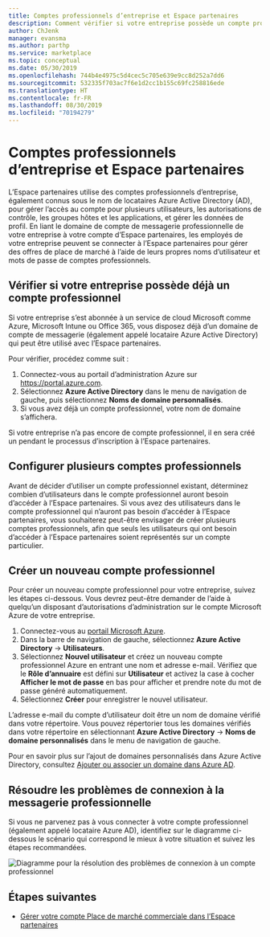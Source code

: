 ```yaml
---
title: Comptes professionnels d’entreprise et Espace partenaires
description: Comment vérifier si votre entreprise possède un compte professionnel configuré avec Microsoft, créer un nouveau compte professionnel ou configurer plusieurs comptes professionnels à utiliser avec l’Espace partenaires.
author: ChJenk
manager: evansma
ms.author: parthp
ms.service: marketplace
ms.topic: conceptual
ms.date: 05/30/2019
ms.openlocfilehash: 744b4e4975c5d4cec5c705e639e9cc8d252a7dd6
ms.sourcegitcommit: 532335f703ac7f6e1d2cc1b155c69fc258816ede
ms.translationtype: HT
ms.contentlocale: fr-FR
ms.lasthandoff: 08/30/2019
ms.locfileid: "70194279"
---
```

# <a name="company-work-accounts-and-partner-center"></a>Comptes professionnels d’entreprise et Espace partenaires

L’Espace partenaires utilise des comptes professionnels d’entreprise, également connus sous le nom de locataires Azure Active Directory (AD), pour gérer l’accès au compte pour plusieurs utilisateurs, les autorisations de contrôle, les groupes hôtes et les applications, et gérer les données de profil. En liant le domaine de compte de messagerie professionnelle de votre entreprise à votre compte d’Espace partenaires, les employés de votre entreprise peuvent se connecter à l’Espace partenaires pour gérer des offres de place de marché à l’aide de leurs propres noms d’utilisateur et mots de passe de comptes professionnels.

## <a name="check-whether-your-company-already-has-a-work-account"></a>Vérifier si votre entreprise possède déjà un compte professionnel

Si votre entreprise s’est abonnée à un service de cloud Microsoft comme Azure, Microsoft Intune ou Office 365, vous disposez déjà d’un domaine de compte de messagerie (également appelé locataire Azure Active Directory) qui peut être utilisé avec l’Espace partenaires.

Pour vérifier, procédez comme suit :
1. Connectez-vous au portail d’administration Azure sur https://portal.azure.com.
2. Sélectionnez **Azure Active Directory** dans le menu de navigation de gauche, puis sélectionnez **Noms de domaine personnalisés**.
3. Si vous avez déjà un compte professionnel, votre nom de domaine s’affichera.

Si votre entreprise n’a pas encore de compte professionnel, il en sera créé un pendant le processus d’inscription à l’Espace partenaires.

## <a name="set-up-multiple-work-accounts"></a>Configurer plusieurs comptes professionnels

Avant de décider d’utiliser un compte professionnel existant, déterminez combien d’utilisateurs dans le compte professionnel auront besoin d’accéder à l’Espace partenaires. Si vous avez des utilisateurs dans le compte professionnel qui n’auront pas besoin d’accéder à l’Espace partenaires, vous souhaiterez peut-être envisager de créer plusieurs comptes professionnels, afin que seuls les utilisateurs qui ont besoin d’accéder à l’Espace partenaires soient représentés sur un compte particulier.

## <a name="create-a-new-work-account"></a>Créer un nouveau compte professionnel

Pour créer un nouveau compte professionnel pour votre entreprise, suivez les étapes ci-dessous. Vous devrez peut-être demander de l’aide à quelqu’un disposant d’autorisations d’administration sur le compte Microsoft Azure de votre entreprise.

1. Connectez-vous au [portail Microsoft Azure](https://portal.azure.com).
2. Dans la barre de navigation de gauche, sélectionnez **Azure Active Directory** -> **Utilisateurs**.
3. Sélectionnez **Nouvel utilisateur** et créez un nouveau compte professionnel Azure en entrant une nom et adresse e-mail. Vérifiez que le **Rôle d’annuaire** est défini sur **Utilisateur** et activez la case à cocher **Afficher le mot de passe** en bas pour afficher et prendre note du mot de passe généré automatiquement.
4. Sélectionnez **Créer** pour enregistrer le nouvel utilisateur.

L’adresse e-mail du compte d’utilisateur doit être un nom de domaine vérifié dans votre répertoire. Vous pouvez répertorier tous les domaines vérifiés dans votre répertoire en sélectionnant **Azure Active Directory** -> **Noms de domaine personnalisés** dans le menu de navigation de gauche.

Pour en savoir plus sur l’ajout de domaines personnalisés dans Azure Active Directory, consultez [Ajouter ou associer un domaine dans Azure AD](https://docs.microsoft.com/azure/active-directory/active-directory-add-domain).

## <a name="troubleshoot-work-email-sign-in"></a>Résoudre les problèmes de connexion à la messagerie professionnelle

Si vous ne parvenez pas à vous connecter à votre compte professionnel (également appelé locataire Azure AD), identifiez sur le diagramme ci-dessous le scénario qui correspond le mieux à votre situation et suivez les étapes recommandées.

![Diagramme pour la résolution des problèmes de connexion à un compte professionnel](./media/onboarding-aad-flow.png)

## <a name="next-steps"></a>Étapes suivantes

- [Gérer votre compte Place de marché commerciale dans l’Espace partenaires](./manage-account.md) 
